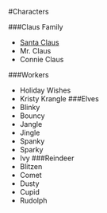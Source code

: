 #Characters

###Claus Family

* [Santa Claus](https://quietlycreeping.github.io/Murder_Mystery/pages/characters/Santa/home)
* Mr. Claus
* Connie Claus

###Workers

* Holiday Wishes
* Kristy Krangle
###Elves
* Blinky
* Bouncy
* Jangle
* Jingle
* Spanky
* Sparky
* Ivy
###Reindeer
* Blitzen
* Comet
* Dusty
* Cupid
* Rudolph



